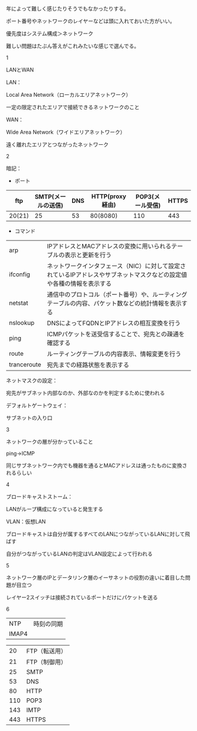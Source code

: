 年によって難しく感じたりそうでもなかったりする。

ポート番号やネットワークのレイヤーなどは頭に入れておいた方がいい。

優先度はシステム構成＞ネットワーク

難しい問題はたぶん答えがこれみたいな感じで選んでる。



1

LANとWAN

LAN：

Local Area Network（ローカルエリアネットワーク）

一定の限定されたエリアで接続できるネットワークのこと

WAN：

Wide Area Network（ワイドエリアネットワーク）

遠く離れたエリアとつながったネットワーク

2

暗記：

* ポート

| ftp    | SMTP(メールの送信) | DNS  | HTTP(proxy経由) | POP3(メール受信) | HTTPS |
| ------ | ------------------ | ---- | --------------- | ---------------- | ----- |
| 20(21) | 25                 | 53   | 80(8080)        | 110              | 443   |

* コマンド

|             |                                                              |
| ----------- | ------------------------------------------------------------ |
| arp         | IPアドレスとMACアドレスの変換に用いられるテーブルの表示と更新を行う |
| ifconfig    | ネットワークインタフェース（NIC）に対して設定されているIPアドレスやサブネットマスクなどの設定値や各種の情報を表示する |
| netstat     | 通信中のプロトコル（ポート番号）や、ルーティングテーブルの内容、パケット数などの統計情報を表示する |
| nslookup    | DNSによってFQDNとIPアドレスの相互変換を行う                  |
| ping        | ICMPパケットを送受信することで、宛先との疎通を確認する       |
| route       | ルーティングテーブルの内容表示、情報変更を行う               |
| tranceroute | 宛先までの経路状態を表示する                                 |

ネットマスクの設定：

宛先がサブネット内部なのか、外部なのかを判定するために使われる

デフォルトゲートウェイ：

サブネットの入り口

3

ネットワークの層が分かっていること

ping→ICMP

同じサブネットワーク内でも機器を通るとMACアドレスは通ったものに変換されるらしい

4

ブロードキャストストーム：

LANがループ構成になっていると発生する

VLAN：仮想LAN

ブロードキャストは自分が属するすべてのLANにつながっているLANに対して飛ばす

自分がつながっているLANの判定はVLAN設定によって行われる

5

ネットワーク層のIPとデータリンク層のイーサネットの役割の違いに着目した問題が目立つ

レイヤー2スイッチは接続されているポートだけにパケットを送る

6

|       |            |
| ----- | ---------- |
| NTP   | 時刻の同期 |
| IMAP4 |            |

|      |               |
| ---- | ------------- |
| 20   | FTP（転送用） |
| 21   | FTP（制御用） |
| 25   | SMTP          |
| 53   | DNS           |
| 80   | HTTP          |
| 110  | POP3          |
| 143  | IMTP          |
| 443  | HTTPS         |

